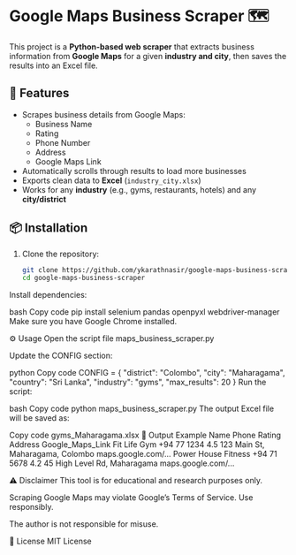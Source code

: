 # Google Maps Business Scraper 🗺️

This project is a **Python-based web scraper** that extracts business information from **Google Maps** for a given **industry and city**, then saves the results into an Excel file.

## 🚀 Features
- Scrapes business details from Google Maps:
  - Business Name
  - Rating
  - Phone Number
  - Address
  - Google Maps Link
- Automatically scrolls through results to load more businesses
- Exports clean data to **Excel** (`industry_city.xlsx`)
- Works for any **industry** (e.g., gyms, restaurants, hotels) and any **city/district**

## 📦 Installation

1. Clone the repository:
   ```bash
   git clone https://github.com/ykarathnasir/google-maps-business-scraper.git
   cd google-maps-business-scraper
Install dependencies:

bash
Copy code
pip install selenium pandas openpyxl webdriver-manager
Make sure you have Google Chrome installed.

⚙️ Usage
Open the script file maps_business_scraper.py

Update the CONFIG section:

python
Copy code
CONFIG = {
    "district": "Colombo",
    "city": "Maharagama",
    "country": "Sri Lanka",
    "industry": "gyms",
    "max_results": 20
}
Run the script:

bash
Copy code
python maps_business_scraper.py
The output Excel file will be saved as:

Copy code
gyms_Maharagama.xlsx
📂 Output Example
Name	Phone	Rating	Address	Google_Maps_Link
Fit Life Gym	+94 77 1234	4.5	123 Main St, Maharagama, Colombo	maps.google.com/...
Power House Fitness	+94 71 5678	4.2	45 High Level Rd, Maharagama	maps.google.com/...

⚠️ Disclaimer
This tool is for educational and research purposes only.

Scraping Google Maps may violate Google’s Terms of Service. Use responsibly.

The author is not responsible for misuse.

📝 License
MIT License
